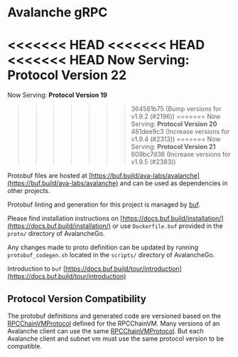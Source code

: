 # Avalanche gRPC

<<<<<<< HEAD
<<<<<<< HEAD
<<<<<<< HEAD
Now Serving: **Protocol Version 22**
=======
Now Serving: **Protocol Version 19**
>>>>>>> 364581b75 (Bump versions for v1.9.2 (#2196))
=======
Now Serving: **Protocol Version 20**
>>>>>>> 481dee9c3 (Increase versions for v1.9.4 (#2313))
=======
Now Serving: **Protocol Version 21**
>>>>>>> 609bc7d36 (Increase versions for v1.9.5 (#2383))

Protobuf files are hosted at [https://buf.build/ava-labs/avalanche](https://buf.build/ava-labs/avalanche) and can be used as dependencies in other projects.

Protobuf linting and generation for this project is managed by [buf](https://github.com/bufbuild/buf).

Please find installation instructions on [https://docs.buf.build/installation/](https://docs.buf.build/installation/) or use `Dockerfile.buf` provided in the `proto/` directory of AvalancheGo.

Any changes made to proto definition can be updated by running `protobuf_codegen.sh` located in the `scripts/` directory of AvalancheGo.

Introduction to `buf` [https://docs.buf.build/tour/introduction](https://docs.buf.build/tour/introduction)

## Protocol Version Compatibility

The protobuf definitions and generated code are versioned based on the [RPCChainVMProtocol](../version/version.go#L13) defined for the RPCChainVM.
Many versions of an Avalanche client can use the same [RPCChainVMProtocol](../version/version.go#L13). But each Avalanche client and subnet vm must use the same protocol version to be compatible.

